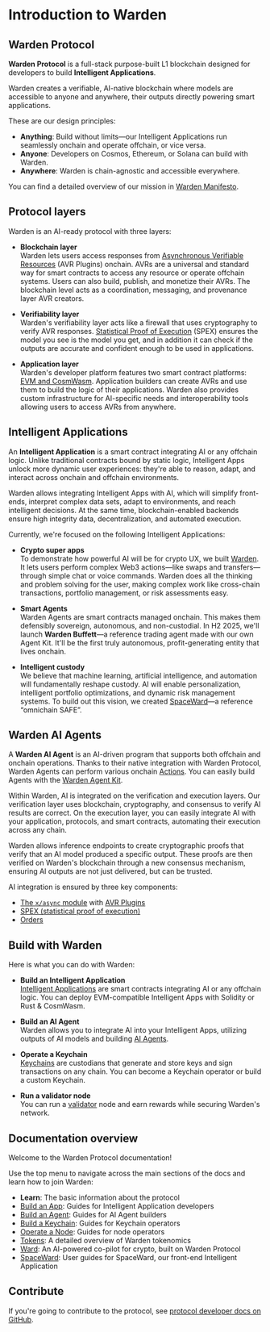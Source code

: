 ﻿---
sidebar_position: 1
id: home-doc
slug: /
---

# Introduction to Warden

## Warden Protocol

**Warden Protocol** is a full-stack purpose-built L1 blockchain designed for developers to build **Intelligent Applications**.

Warden creates a verifiable, AI-native blockchain where models are accessible to anyone and anywhere, their outputs directly powering smart applications.

These are our design principles:

- **Anything**: Build without limits—our Intelligent Applications run seamlessly onchain and operate offchain, or vice versa.
- **Anyone**: Developers on Cosmos, Ethereum, or Solana can build with Warden.
- **Anywhere**: Warden is chain-agnostic and accessible everywhere.

You can find a detailed overview of our mission in [Warden Manifesto](/learn/warden-manifesto).

## Protocol layers

Warden is an AI-ready protocol with three layers:

- **Blockchain layer**  
Warden lets users access responses from [Asynchronous Verifiable Resources](/learn/glossary#avr-plugin) (AVR Plugins) onchain. AVRs are a universal and standard way for smart contracts to access any resource or operate offchain systems. Users can also build, publish, and monetize their AVRs. The blockchain level acts as a coordination, messaging, and provenance layer AVR creators.

- **Verifiability layer**  
Warden's verifiability layer acts like a firewall that uses cryptography to verify AVR responses. [Statistical Proof of Execution](/learn/warden-protocol-modules/x-async#spex) (SPEX) ensures the model you see is the model you get, and in addition it can check if the outputs are accurate and confident enough to be used in applications.

- **Application layer**  
Warden's developer platform features two smart contract platforms: [EVM and CosmWasm](/build-an-app/introduction#smart-contracts). Application builders can create AVRs and use them to build the logic of their applications. Warden also provides custom infrastructure for AI-specific needs and interoperability tools allowing users to access AVRs from anywhere.

## Intelligent Applications

An **Intelligent Application** is a smart contract integrating AI or any offchain logic. Unlike traditional contracts bound by static logic, Intelligent Apps unlock more dynamic user experiences: they're able to reason, adapt, and interact across onchain and offchain environments.

Warden allows integrating Intelligent Apps with AI, which will simplify front-ends, interpret complex data sets, adapt to environments, and reach intelligent decisions. At the same time, blockchain-enabled backends ensure high integrity data, decentralization, and automated execution.

Currently, we're focused on the following Intelligent Applications:

- **Crypto super apps**  
  To demonstrate how powerful AI will be for crypto UX, we built [Warden](https://app.wardenprotocol.org). It lets users perform complex Web3 actions—like swaps and transfers—through simple chat or voice commands. Warden does all the thinking and problem solving for the user, making complex work like cross-chain transactions, portfolio management, or risk assessments easy.

- **Smart Agents**  
  Warden Agents are smart contracts managed onchain. This makes them defensibly sovereign, autonomous, and non-custodial. In H2 2025, we'll launch **Warden Buffett**—a reference trading agent made with our own Agent Kit. It'll be the first truly autonomous, profit-generating entity that lives onchain.

- **Intelligent custody**  
  We believe that machine learning, artificial intelligence, and automation will fundamentally reshape custody. AI will enable personalization, intelligent portfolio optimizations, and dynamic risk management systems. To build out this vision, we created [SpaceWard](https://spaceward.chiado.wardenprotocol.org)—a reference “omnichain SAFE”.

## Warden AI Agents

A **Warden AI Agent** is an AI-driven program that supports both offchain and onchain operations. Thanks to their native integration with Warden Protocol, Warden Agents can perform various onchain [Actions](/learn/glossary#action). You can easily build Agents with the [Warden Agent Kit](/category/warden-agent-kit).

Within Warden, AI is integrated on the verification and execution layers. Our verification layer uses blockchain, cryptography, and consensus to verify AI results are correct. On the execution layer, you can easily integrate AI with your application, protocols, and smart contracts, automating their execution across any chain.

Warden allows inference endpoints to create cryptographic proofs that verify that an AI model produced a specific output. These proofs are then verified on Warden's blockchain through a new consensus mechanism, ensuring AI outputs are not just delivered, but can be trusted.

AI integration is ensured by three key components:

- [The `x/async` module](/learn/warden-protocol-modules/x-async) with [AVR Plugins](/learn/glossary#avr-plugin)
- [SPEX (statistical proof of execution)](/learn/warden-protocol-modules/x-async#spex)
- [Orders](/learn/glossary#order)

## Build with Warden

Here is what you can do with Warden:

- **Build an Intelligent Application**  
[Intelligent Applications](#intelligent-applications) are smart contracts integrating AI or any offchain logic. You can deploy EVM-compatible Intelligent Apps with Solidity or Rust & CosmWasm.

- **Build an AI Agent**  
Warden allows you to integrate AI into your Intelligent Apps, utilizing outputs of AI models and building [AI Agents](#warden-ai-agents).

- **Operate a Keychain**  
[Keychains](/learn/glossary#keychain) are custodians that generate and store keys and sign transactions on any chain. You can become a Keychain operator or build a custom Keychain.

- **Run a validator node**  
You can run a [validator](/learn/glossary#validator) node and earn rewards while securing Warden's network.

## Documentation overview

Welcome to the Warden Protocol documentation!

Use the top menu to navigate across the main sections of the docs and learn how to join Warden:

- **Learn**: The basic information about the protocol
- [Build an App](/build-an-app/introduction): Guides for Intelligent Application developers
- [Build an Agent](/build-an-agent/introduction): Guides for AI Agent builders
- [Build a Keychain](/build-a-keychain/introduction): Guides for Keychain operators
- [Operate a Node](/operate-a-node/introduction): Guides for node operators
- [Tokens](/tokens/introduction): A detailed overview of Warden tokenomics
- [Ward](https://help.wardenprotocol.org): An AI-powered co-pilot for crypto, built on Warden Protocol
- [SpaceWard](https://help.wardenprotocol.org/spaceward): User guides for SpaceWard, our front-end Intelligent Application

## Contribute

If you're going to contribute to the protocol, see [protocol developer docs on GitHub](https://github.com/warden-protocol/wardenprotocol/tree/v0.6.3/protocol-developer-docs).
